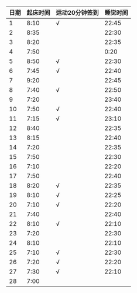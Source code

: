 日期|起床时间|运动20分钟签到|睡觉时间
:---------------|:---------------|:---------------|:---------------
1|8:10|√|22:45|
2|8:35| |22:30|
3|8:20| |22:35|
4|7:50| |0:20|
5|8:50|√|22:30|
6|7:45|√|22:40|
7|9:20| |22:45|
8|7:40|√|22:50|
9|7:20| |23:40|
10|7:50|√|22:40|
11|7:15|√|23:10|
12|8:40| |22:35|
13|8:15| |22:40|
14|7:20| |22:35|
15|7:50| |22:30|
16|7:10| |22:20|
17|7:50| |22:40|
18|8:20|√|22:35|
19|8:10|√|22:25|
20|7:10|√|22:20|
21|7:40| |22:40|
22|8:10|√|22:10|
23|7:20| |22:30|
24|8:10| |22:10|
25|7:10|√|22:30|
26|7:20|√|22:20|
27|7:30|√|22:10|
28|7:00| | |
